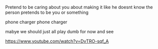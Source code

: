 Pretend to be caring about you about making it like he doesnt know the person pretends to be you or something

phone charger phone charger

mabye we should just all play dumb for now and see

https://www.youtube.com/watch?v=DvTRO-sqf_A
